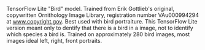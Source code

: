 TensorFlow Lite "Bird" model. Trained from Erik Gottlieb's original, copywritten Ornithology Image Library, registration number VAu000994294 at www.copyright.gov.
Best used with bird portraiture. This TensorFlow Lite version meant only to dentify that there is a bird in a image, not to identify which species a bird is.
Trained on approximately 280 bird images, most images ideal left, right, front portraits.
